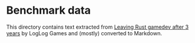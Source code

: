 # Benchmark data

This directory contains text extracted from [Leaving Rust gamedev after 3 years](https://loglog.games/blog/leaving-rust-gamedev/) by LogLog Games and (mostly) converted to Markdown.
